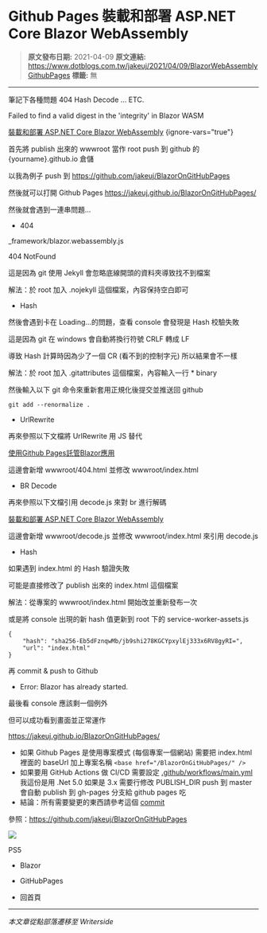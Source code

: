 # Github Pages 裝載和部署 ASP.NET Core Blazor WebAssembly

> **原文發布日期:** 2021-04-09
> **原文連結:** https://www.dotblogs.com.tw/jakeuj/2021/04/09/BlazorWebAssemblyGithubPages
> **標籤:** 無

---

筆記下各種問題 404 Hash Decode … ETC.

Failed to find a valid digest in the 'integrity' in Blazor WASM

[裝載和部署 ASP.NET Core Blazor WebAssembly](https://github.com/dotnet/AspNetCore.Docs.zh-tw/blob/live/aspnetcore/blazor/host-and-deploy/webassembly.md#github-%E9%A0%81%E9%9D%A2)
{ignore-vars="true"}

首先將 publish 出來的 wwwroot 當作 root push 到 github 的 {yourname}.github.io 倉儲

以我為例子 push 到 https://github.com/jakeuj/BlazorOnGitHubPages

然後就可以打開 Github Pages https://jakeuj.github.io/BlazorOnGitHubPages/

然後就會遇到一連串問題…

* 404

\_framework/blazor.webassembly.js

404 NotFound

這是因為 git 使用 Jekyll 會忽略底線開頭的資料夾導致找不到檔案

解法：於 root 加入 .nojekyll 這個檔案，內容保持空白即可

* Hash

然後會遇到卡在 Loading…的問題，查看 console 會發現是 Hash 校驗失敗

這是因為 git 在 windows 會自動將換行符號 CRLF 轉成 LF

導致 Hash 計算時因為少了一個 CR (看不到的控制字元) 所以結果會不一樣

解法：於 root 加入 .gitattributes 這個檔案，內容輸入一行 \* binary

然後輸入以下 git 命令來重新套用正規化後提交並推送回 github

`git add --renormalize .`

* UrlRewrite

再來參照以下文檔將 UrlRewrite 用 JS 替代

[使用Github Pages託管Blazor應用](https://dotnet9.com/13324.html)

這邊會新增 wwwroot/404.html 並修改 wwwroot/index.html

* BR Decode

再來參照以下文檔引用 decode.js 來對 br 進行解碼

[裝載和部署 ASP.NET Core Blazor WebAssembly](https://docs.microsoft.com/zh-tw/aspnet/core/blazor/host-and-deploy/webassembly?view=aspnetcore-5.0#compression)

這邊會新增 wwwroot/decode.js 並修改 wwwroot/index.html 來引用 decode.js

* Hash

如果遇到 index.html 的 Hash 驗證失敗

可能是直接修改了 publish 出來的 index.html 這個檔案

解法：從專案的 wwwroot/index.html 開始改並重新發布一次

或是將 console 出現的新 hash 值更新到 root 下的 service-worker-assets.js

```
{
    "hash": "sha256-Eb5dFznqwMb/jb9shi278KGCYpxylEj333x6RV8gyRI=",
    "url": "index.html"
}
```

再 commit & push to Github

* Error: Blazor has already started.

最後看 console 應該剩一個例外

但可以成功看到畫面並正常運作

<https://jakeuj.github.io/BlazorOnGitHubPages/>

* 如果 Github Pages 是使用專案模式 (每個專案一個網站)
  需要把 index.html 裡面的 baseUrl 加上專案名稱
  `<base href="/BlazorOnGitHubPages/" />`
* 如果要用 GitHub Actions 做 CI/CD
  需要設定 [.github/workflows/main.yml](https://github.com/jakeuj/BlazorOnGitHubPages/blob/master/.github/workflows/main.yml)
  我這份是用 .Net 5.0 如果是 3.x 需要行修改 PUBLISH\_DIR
  push 到 master 會自動 publish 到 gh-pages 分支給 github pages 吃
* 結論：所有需要變更的東西請參考這個 [commit](https://github.com/jakeuj/BlazorOnGitHubPages/commit/937f1bd52ba9e5964475174d6c801ce91761ae34#diff-7829468e86c1cc5d5133195b5cb48e1ff6c75e3e9203777f6b2e379d9e4882b3)

參照：https://github.com/jakeuj/BlazorOnGitHubPages

![](https://card.psnprofiles.com/1/jakeuj.png)

PS5

* Blazor
* GitHubPages

* 回首頁

---

*本文章從點部落遷移至 Writerside*
